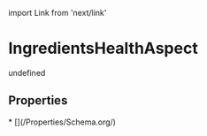 import Link from 'next/link'
# IngredientsHealthAspect

undefined

## Properties

<Grid>
* [](/Properties/Schema.org/)

</Grid>


